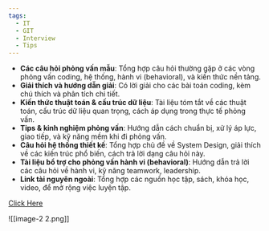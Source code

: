 ```yaml
---
tags:
  - IT
  - GIT
  - Interview
  - Tips
---
```

- **Các câu hỏi phỏng vấn mẫu**: Tổng hợp câu hỏi thường gặp ở các vòng phỏng vấn coding, hệ thống, hành vi (behavioral), và kiến thức nền tảng.
- **Giải thích và hướng dẫn giải**: Có lời giải cho các bài toán coding, kèm chú thích và phân tích chi tiết.
- **Kiến thức thuật toán & cấu trúc dữ liệu**: Tài liệu tóm tắt về các thuật toán, cấu trúc dữ liệu quan trọng, cách áp dụng trong thực tế phỏng vấn.
- **Tips & kinh nghiệm phỏng vấn**: Hướng dẫn cách chuẩn bị, xử lý áp lực, giao tiếp, và kỹ năng mềm khi đi phỏng vấn.
- **Câu hỏi hệ thống thiết kế**: Tổng hợp chủ đề về System Design, giải thích về các kiến trúc phổ biến, cách trả lời dạng câu hỏi này.
- **Tài liệu bổ trợ cho phỏng vấn hành vi (behavioral)**: Hướng dẫn trả lời các câu hỏi về hành vi, kỹ năng teamwork, leadership.
- **Link tài nguyên ngoài**: Tổng hợp các nguồn học tập, sách, khóa học, video, để mở rộng việc luyện tập.

[Click Here](https://github.com/yangshun/tech-interview-handbook)

![[image-2 2.png]]